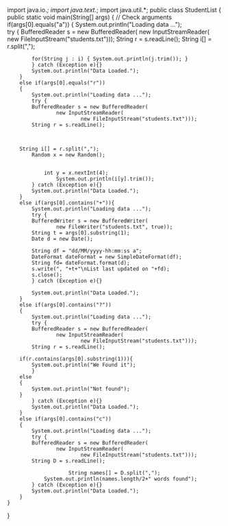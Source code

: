 import java.io.*;
import java.text.*;
import java.util.*;
public class StudentList {
	public static void main(String[] args) {
//		Check arguments
		if(args[0].equals("a")) {
			System.out.println("Loading data ...");			
			try {
			BufferedReader s = new BufferedReader(
					new InputStreamReader(
							new FileInputStream("students.txt"))); 
			String r = s.readLine();
			String i[] = r.split(",");			
      
			for(String j : i) { System.out.println(j.trim()); }
			} catch (Exception e){} 
			System.out.println("Data Loaded.");
		}
		else if(args[0].equals("r")) 
		{
			System.out.println("Loading data ...");			
			try {
			BufferedReader s = new BufferedReader(
					new InputStreamReader(
							new FileInputStream("students.txt"))); 
			String r = s.readLine();
			
				

		String i[] = r.split(",");
			Random x = new Random();
				
					
				int y = x.nextInt(4);
					System.out.println(i[y].trim());
			} catch (Exception e){} 
			System.out.println("Data Loaded.");			
		}
		else if(args[0].contains("+")){
			System.out.println("Loading data ...");			
			try {
			BufferedWriter s = new BufferedWriter(
					new FileWriter("students.txt", true));
			String t = args[0].substring(1);
	        Date d = new Date();
	        
	        String df = "dd/MM/yyyy-hh:mm:ss a";
	        DateFormat dateFormat = new SimpleDateFormat(df);
	        String fd= dateFormat.format(d);
			s.write(", "+t+"\nList last updated on "+fd);
			s.close();
			} catch (Exception e){}
							
			System.out.println("Data Loaded.");	
		}
		else if(args[0].contains("?")) 
		{
			System.out.println("Loading data ...");			
			try {
			BufferedReader s = new BufferedReader(
					new InputStreamReader(
							new FileInputStream("students.txt"))); 
			String r = s.readLine();
			
		if(r.contains(args[0].substring(1))){
			System.out.println("We Found it");
			}
		else
		{
			System.out.println("Not found");
		}
			} catch (Exception e){} 
			System.out.println("Data Loaded.");				
		}
		else if(args[0].contains("c")) 
		{
			System.out.println("Loading data ...");			
			try {
			BufferedReader s = new BufferedReader(
					new InputStreamReader(
							new FileInputStream("students.txt"))); 
			String D = s.readLine();
      
						String names[] = D.split(",");
				System.out.println(names.length/2+" words found");
			} catch (Exception e){} 
			System.out.println("Data Loaded.");				
		}
	}
}
